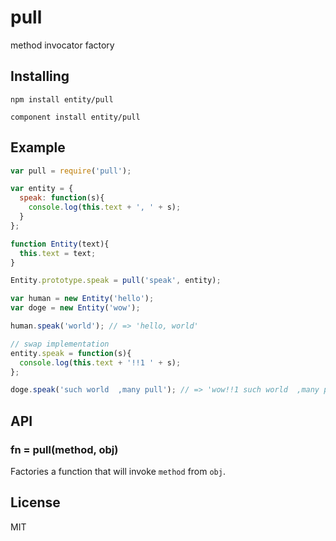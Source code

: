 
# pull

method invocator factory

## Installing

`npm install entity/pull`

`component install entity/pull`

## Example

```js
var pull = require('pull');

var entity = {
  speak: function(s){
    console.log(this.text + ', ' + s);
  }
};

function Entity(text){
  this.text = text;
}

Entity.prototype.speak = pull('speak', entity);

var human = new Entity('hello');
var doge = new Entity('wow');

human.speak('world'); // => 'hello, world'

// swap implementation
entity.speak = function(s){
  console.log(this.text + '!!1 ' + s);
};

doge.speak('such world  ,many pull'); // => 'wow!!1 such world  ,many pull'
```

## API

### fn = pull(method, obj)

Factories a function that
will invoke `method` from `obj`.

## License

MIT
